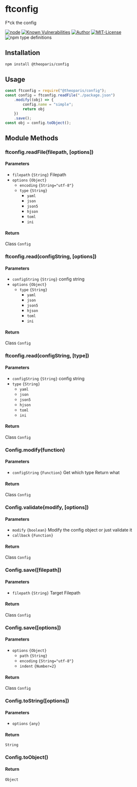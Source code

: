 # ftconfig

F*ck the config

[![node][NPM_URL]][NPM_HREF]
[![Known Vulnerabilities][SNYK_URL]][SNYK_HREF]
[![Author][AUTHOR_URL]][AUTHOR_HREF]
[![MIT-License][LICENSE_URL]][LICENSE_HREF]
![npm type definitions][TYPE_URL]

## Installation

```bash
npm install @theoparis/config
```

## Usage

```typescript
const ftconfig = require("@theoparis/config");
const config = ftconfig.readFile("./package.json")
    .modify((obj) => {
        config.name = "simple";
        return obj
    })
    .save();
const obj = config.toObject();
```

## Module Methods

### ftconfig.readFile(filepath, [options])

#### Parameters

- `filepath` `{String}` Filepath
- `options` `{Object}`
    + `encoding` `{String="utf-8"}`
    + `type` `{String}`
        - `yaml`
        - `json`
        - `json5`
        - `hjson`
        - `toml`
        - `ini`

#### Return

Class `Config`

### ftconfig.read(configString, [options])

#### Parameters

- `configString` `{String}` config string
- `options` `{Object}`
    + `type` `{String}`
        - `yaml`
        - `json`
        - `json5`
        - `hjson`
        - `toml`
        - `ini`

#### Return

Class `Config`

### ftconfig.read(configString, [type])

#### Parameters

- `configString` `{String}` config string
- `type` `{String}`
    - `yaml`
    - `json`
    - `json5`
    - `hjson`
    - `toml`
    - `ini`

#### Return

Class `Config`

### Config.modify(function)

#### Parameters

- `configString` `{Function}` Get which type Return what

#### Return

Class `Config`

### Config.validate(modify, [options])

#### Parameters

- `modify` `{boolean}` Modify the config object or just validate it
- `callback` `{Function}`

#### Return

Class `Config`

### Config.save([filepath])

#### Parameters

- `filepath` `{String}` Target Filepath

#### Return

Class `Config`

### Config.save([options])

#### Parameters

- `options` `{Object}`
    + `path` `{String}`
    + `encoding` `{String="utf-8"}`
    + `indent` `{Number=2}`

#### Return

Class `Config`

### Config.toString([options])

#### Parameters

- `options` `{any}`

#### Return

`String`

### Config.toObject()

#### Return

`Object`

[NPM_URL]: https://img.shields.io/node/v/@theoparis/ftconfig.svg?style=flat-square&maxAge=600

[NPM_HREF]: https://www.npmjs.com/package/@theoparis/ftconfig

[TRAVIS_URL]: https://img.shields.io/travis/creepinson/ftconfig/master.svg?style=flat-square&logo=travis&maxAge=600

[TRAVIS_HREF]: https://travis-ci.org/creepinson/ftconfig

[COVERALLS_URL]: https://img.shields.io/coveralls/github/creepinson/ftconfig/master.svg?style=flat-square&maxAge=600

[COVERALLS_HREF]: https://coveralls.io/github/creepinson/ftconfig

[SNYK_URL]: https://snyk.io/test/github/creepinson/ftconfig/badge.svg?style=flat-square&maxAge=600

[SNYK_HREF]: https://snyk.io/test/github/creepinson/ftconfig

[AUTHOR_URL]: https://img.shields.io/badge/Author-creepinson-blue.svg?style=flat-square&maxAge=7200

[AUTHOR_HREF]: https://github.com/creepinson

[LICENSE_URL]: https://img.shields.io/github/license/creepinson/ftconfig.svg?style=flat-square&maxAge=7200

[LICENSE_HREF]: https://opensource.org/licenses/MIT

[TYPE_URL]: https://img.shields.io/npm/types/@theoparis/config?style=flat-square
